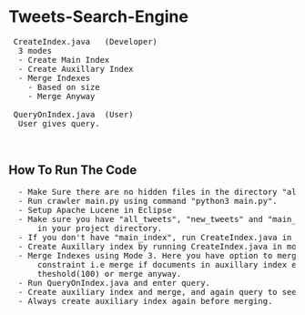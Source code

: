 # Tweets-Search-Engine
<pre>
 CreateIndex.java   (Developer)  
  3 modes
  - Create Main Index
  - Create Auxillary Index
  - Merge Indexes
    - Based on size
    - Merge Anyway
 
 QueryOnIndex.java  (User)
  User gives query.
 
 
</pre>

## How To Run The Code

<pre>
  - Make Sure there are no hidden files in the directory "all_tweets" and "new_tweets". Run rm -rf {file_name}.
  - Run crawler main.py using command "python3 main.py".
  - Setup Apache Lucene in Eclipse
  - Make sure you have "all_tweets", "new_tweets" and "main_index" directories
      in your project directory.
  - If you don't have "main_index", run CreateIndex.java in mode 1.
  - Create Auxillary index by running CreateIndex.java in mode 2.
  - Merge Indexes using Mode 3. Here you have option to merge using size
      constraint i.e merge if documents in auxillary index exceed a certain 
      theshold(100) or merge anyway.
  - Run QueryOnIndex.java and enter query.
  - Create auxiliary index and merge, and again query to see results.
  - Always create auxiliary index again before merging.
</pre>
